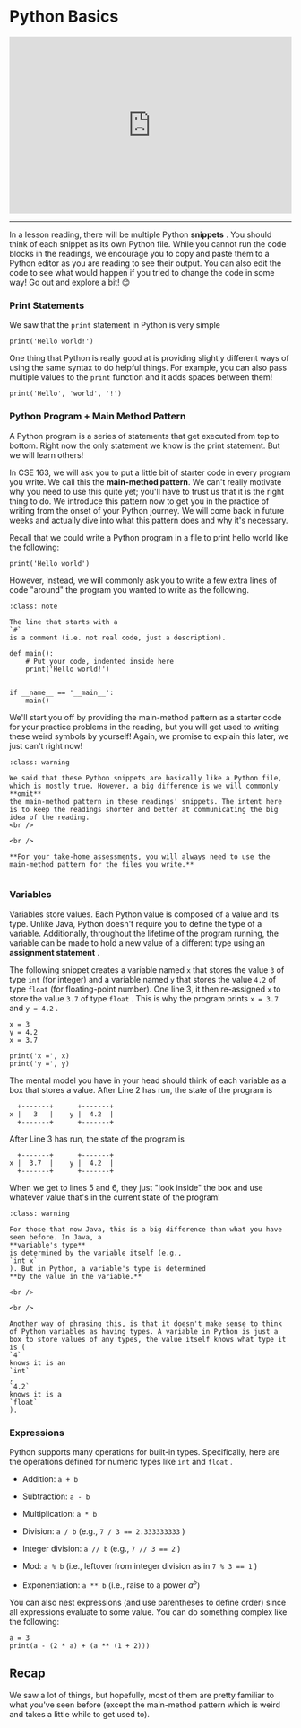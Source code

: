 # Python Basics

<div style="position: relative; padding-bottom: 62.5%; height: 0;">
    <iframe src="https://www.loom.com/embed/fdf9802363e74c8db885031d985be706?sharedAppSource=personal_library" frameborder="0" webkitallowfullscreen mozallowfullscreen allowfullscreen style="position: absolute; top: 0; left: 0; width: 100%; height: 100%;"></iframe>
</div>

---

In a lesson reading, there will be multiple Python **snippets** . You should think of each snippet as its own Python file.
While you cannot run the code blocks in the readings, we encourage you to copy and
paste them to a Python editor as you are reading to see their output. You can also
edit the code to see what would happen if you tried to change the code in some way!
Go out and explore a bit! 😊

### Print Statements

We saw that the `print` statement in Python is very simple

```{snippet}
print('Hello world!')
```

One thing that Python is really good at is providing slightly different ways of using the same syntax to do helpful things. For example, you can also pass multiple values to the `print` function and it adds spaces between them!

```{snippet}
print('Hello', 'world', '!')
```

### Python Program + Main Method Pattern

A Python program is a series of statements that get executed from top to bottom. Right now the only statement we know is the print statement. But we will learn others!

In CSE 163, we will ask you to put a little bit of starter code in every program you write. We call this the **main-method pattern**. We can't really motivate why you need to use this quite yet; you'll have to trust us that it is the right thing to do. We introduce this pattern now to get you in the practice of writing from the onset of your Python journey. We will come back in future weeks and actually dive into what this pattern does and why it's necessary.

Recall that we could write a Python program in a file to print hello world like the following:

```{snippet}
print('Hello world')
```

However, instead, we will commonly ask you to write a few extra lines of code "around" the program you wanted to write as the following.

```{admonition} Note
:class: note

The line that starts with a
`#`
is a comment (i.e. not real code, just a description).

```

```{snippet}
def main():
    # Put your code, indented inside here
    print('Hello world!')


if __name__ == '__main__':
    main()
```

We'll start you off by providing the main-method pattern as a starter code for your practice problems in the reading, but you will get used to writing these weird symbols by yourself! Again, we promise to explain this later, we just can't right now!

```{admonition} Warning
:class: warning

We said that these Python snippets are basically like a Python file, which is mostly true. However, a big difference is we will commonly
**omit**
the main-method pattern in these readings' snippets. The intent here is to keep the readings shorter and better at communicating the big idea of the reading.
<br />

<br />

**For your take-home assessments, you will always need to use the main-method pattern for the files you write.**


```

### Variables

Variables store values. Each Python value is composed of a value and its type. Unlike Java, Python doesn't require you to define the type of a variable. Additionally, throughout the lifetime of the program running, the variable can be made to hold a new value of a different type using an **assignment statement** .

The following snippet creates a variable named `x` that stores the value `3` of type `int` (for integer) and a variable named `y` that stores the value `4.2` of type `float` (for floating-point number). One line 3, it then re-assigned `x` to store the value `3.7` of type `float` . This is why the program prints `x = 3.7` and `y = 4.2` .

```{snippet}
x = 3
y = 4.2
x = 3.7

print('x =', x)
print('y =', y)
```

The mental model you have in your head should think of each variable as a box that stores a value. After Line 2 has run, the state of the program is

```text
  +-------+      +-------+
x |   3   |    y |  4.2  |
  +-------+      +-------+
```

After Line 3 has run, the state of the program is

```text
  +-------+      +-------+
x |  3.7  |    y |  4.2  |
  +-------+      +-------+

```

When we get to lines 5 and 6, they just "look inside" the box and use whatever value that's in the current state of the program!

```{admonition} Warning
:class: warning

For those that now Java, this is a big difference than what you have seen before. In Java, a
**variable's type**
is determined by the variable itself (e.g.,
`int x`
). But in Python, a variable's type is determined
**by the value in the variable.**

<br />

<br />

Another way of phrasing this, is that it doesn't make sense to think of Python variables as having types. A variable in Python is just a box to store values of any types, the value itself knows what type it is (
`4`
knows it is an
`int`
,
`4.2`
knows it is a
`float`
).

```

### Expressions

Python supports many operations for built-in types. Specifically, here are the operations defined for numeric types like `int` and `float` .

- Addition: `a + b`

- Subtraction: `a - b`

- Multiplication: `a * b`

- Division: `a / b` (e.g., `7 / 3 == 2.333333333` )

- Integer division: `a // b` (e.g., `7 // 3 == 2` )

- Mod: `a % b` (i.e., leftover from integer division as in `7 % 3 == 1` )

- Exponentiation: `a ** b` (i.e., raise to a power $a^b$)

You can also nest expressions (and use parentheses to define order) since all expressions evaluate to some value. You can do something complex like the following:

```{snippet}
a = 3
print(a - (2 * a) + (a ** (1 + 2)))
```

## Recap

We saw a lot of things, but hopefully, most of them are pretty familiar to what you've seen before (except the main-method pattern which is weird and takes a little while to get used to).

